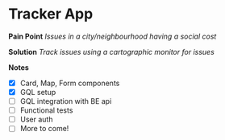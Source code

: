 # Tracker App

**Pain Point**
*Issues in a city/neighbourhood having a social cost*

**Solution**
*Track issues using a cartographic monitor for issues*

**Notes**
- [x] Card, Map, Form components 
- [x] GQL setup
- [ ] GQL integration with BE api
- [ ] Functional tests
- [ ] User auth
- [ ] More to come!
